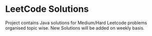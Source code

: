 # LeetCode Solutions
Project contains Java solutions for Medium/Hard Leetcode problems organised topic wise. 
New Solutions will be added on weekly basis.

